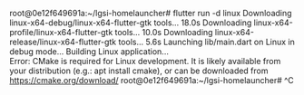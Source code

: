 root@0e12f649691a:~/lgsi-homelauncher# flutter run -d linux
Downloading linux-x64-debug/linux-x64-flutter-gtk tools...         18.0s
Downloading linux-x64-profile/linux-x64-flutter-gtk tools...        10.0s
Downloading linux-x64-release/linux-x64-flutter-gtk tools...         5.6s
Launching lib/main.dart on Linux in debug mode...
Building Linux application...                                           
Error: CMake is required for Linux development.
It is likely available from your distribution (e.g.: apt install cmake), or can be downloaded from https://cmake.org/download/
root@0e12f649691a:~/lgsi-homelauncher# ^C
